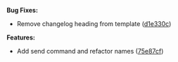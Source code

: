 **Bug Fixes:**

* Remove changelog heading from template ([d1e330c](https://github.com/ory/release/commit/d1e330c29e7a252e8355a983d3561d162b4ef770))

**Features:**

* Add send command and refactor names ([75e87cf](https://github.com/ory/release/commit/75e87cf6ac51917550fc035e3e61a83bb15f859d))
